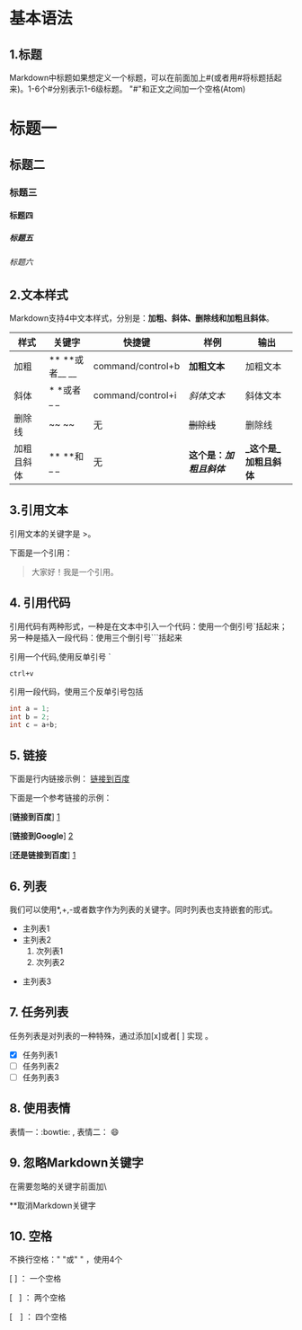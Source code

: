 # **基本语法**

## 1.**标题**
Markdown中标题如果想定义一个标题，可以在前面加上#(或者用#将标题括起来)。1-6个#分别表示1-6级标题。
"#"和正文之间加一个空格(Atom)

# 标题一
## 标题二
### 标题三
#### 标题四
##### 标题五
###### 标题六



## 2.**文本样式**
Markdown支持4中文本样式，分别是：**加粗、斜体、删除线和加粗且斜体**。

样式      | 关键字   |  快捷键  |  样例  |  输出
-------- | ------   | ------ |  ------ | ------
加粗      | ** **或者__ __	| command/control+b	  | **加粗文本**	   | 加粗文本
斜体      | * *或者_ _       | command/control+i	  | _斜体文本_	 | 斜体文本
删除线    | ~~ ~~	       | 无	                |   ~~删除线~~        | 删除线
加粗且斜体 | ** **和_ _       | 无	            |**这个是：_加粗且斜体_**	 | **_这个是_加粗且斜体**


## 3.**引用文本**
引用文本的关键字是 >。

下面是一个引用：

>大家好！我是一个引用。


## 4. **引用代码**
引用代码有两种形式，一种是在文本中引入一个代码：使用一个倒引号`括起来；另一种是插入一段代码：使用三个倒引号```括起来

引用一个代码,使用反单引号 `

`ctrl+v`

引用一段代码，使用三个反单引号包括

``` c++
int a = 1;
int b = 2;
int c = a+b;
```


## 5. **链接**

下面是行内链接示例：
[链接到百度](https://www.baidu.com "百度")

下面是一个参考链接的示例：

[**链接到百度**] [1]

[**链接到Google**] [2]

[**还是链接到百度**] [1]

[1]:https://www.baidu.com
[2]:https://www.google.com


## 6. **列表**
我们可以使用*,+,-或者数字作为列表的关键字。同时列表也支持嵌套的形式。

- 主列表1
- 主列表2
  1. 次列表1
  2. 次列表2
+ 主列表3

## 7. 任务列表
任务列表是对列表的一种特殊，通过添加[x]或者[ ] 实现 。


- [x] 任务列表1
- [ ] 任务列表2
- [ ] 任务列表3

## 8. 使用表情

表情一：:bowtie: , 表情二： :smile:


## 9. 忽略Markdown关键字
在需要忽略的关键字前面加\

\*\*取消Markdown关键字

## 10. 空格
不换行空格："&nbsp;"或"&#160;" ，使用4个&#160;

[&nbsp;]  ： 一个空格

[ &#160; ]  ： 两个空格

[&emsp;]  ： 四个空格